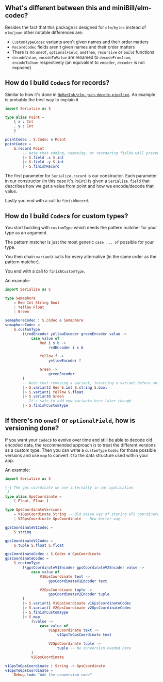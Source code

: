 ## What's different between this and miniBill/elm-codec?
Besides the fact that this package is designed for `elm/bytes` instead of `elm/json` other notable differences are:
* `CustomTypeCodec` variants aren't given names and their order matters
* `RecordCodec` fields aren't given names and their order matters 
* There is no `oneOf`, `optionalField`, `andThen`, `recursive` or `build` functions
* `decodeValue`, `encodeToValue` are renamed to `decodeFromJson`, `encodeToJson` respectively (an equivalent to `encoder`, `decoder` is not exposed)

## How do I build `Codec`s for records?

Similar to how it's done in [`NoRedInk/elm-json-decode-pipeline`](https://package.elm-lang.org/packages/NoRedInk/elm-json-decode-pipeline/latest/). 
An example is probably the best way to explain it

```elm
import Serialize as S

type alias Point =
    { x : Int
    , y : Int
    }

pointCodec : S.Codec e Point
pointCodec =
    S.record Point
        -- Note that adding, removing, or reordering fields will prevent you from decoding any data you've previously encoded.
        |> S.field .x S.int
        |> S.field .y S.int
        |> S.finishRecord
```

The first parameter for `Serialize.record` is our constructor. 
Each parameter in our constructor (in this case it's `Point`) is given a 
`Serialize.field` that describes how we get a value from point and how we 
encode/decode that value.

Lastly you end with a call to `finishRecord`.

## How do I build `Codec`s for custom types?
You start building with `customType` which needs the pattern matcher for your type as an argument.

The pattern matcher is just the most generic `case ... of` possible for your type.

You then chain `variantX` calls for every alternative (in the same order as the pattern matcher).

You end with a call to `finishCustomType`.

An example:

```elm
import Serialize as S

type Semaphore
    = Red Int String Bool
    | Yellow Float
    | Green

semaphoreCodec : S.Codec e Semaphore
semaphoreCodec =
    S.customType
        (\redEncoder yellowEncoder greenEncoder value ->
            case value of
                Red i s b ->
                    redEncoder i s b

                Yellow f ->
                    yellowEncoder f

                Green ->
                    greenEncoder
        )
        -- Note that removing a variant, inserting a variant before an existing one, or swapping two variants will prevent you from decoding any data you've previously encoded.
        |> S.variant3 Red S.int S.string S.bool
        |> S.variant1 Yellow S.float
        |> S.variant0 Green
        -- It's safe to add new variants here later though
        |> S.finishCustomType
```

## If there's no `oneOf` or `optionalField`, how is versioning done?
If you want your `Codec`s to evolve over time and still be able to decode old 
encoded data, the recommended approach is to treat the different versions as a custom type.
Then you can write a `customType` `Codec` for those possible versions and use `map` to convert it to the data structure used within your app.

An example:
```elm
import Serialize as S

{-| The gps coordinate we use internally in our application
-}
type alias GpsCoordinate =
    ( Float, Float )

type GpsCoordinateVersions
    = V1GpsCoordinate String -- Old naive way of storing GPS coordinates
    | V2GpsCoordinate GpsCoordinate -- New better way

gpsCoordinateV1Codec =
    S.string

gpsCoordinateV2Codec =
    S.tuple S.float S.float

gpsCoordinateCodec : S.Codec e GpsCoordinate
gpsCoordinateCodec =
    S.customType
        (\gpsCoordinateV1Encoder gpsCoordinateV2Encoder value ->
            case value of
                V1GpsCoordinate text ->
                    gpsCoordinateV1Encoder text

                V2GpsCoordinate tuple ->
                    gpsCoordinateV2Encoder tuple
        )
        |> S.variant1 V1GpsCoordinate v1GpsCoordinateCodec
        |> S.variant1 V2GpsCoordinate v2GpsCoordinateCodec
        |> S.finishCustomType
        |> S.map
            (\value ->
                case value of
                    V1GpsCoordinate text ->
                        v1GpsToGpsCoordinate text

                    V2GpsCoordinate tuple ->
                        tuple -- No conversion needed here
            )
            V2GpsCoordinate

v1GpsToGpsCoordinate : String -> GpsCoordinate
v1GpsToGpsCoordinate =
    Debug.todo "Add the conversion code"
```

